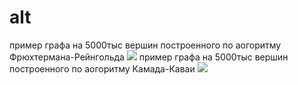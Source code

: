 # alt
пример графа на 5000тыс вершин построенного по аогоритму Фрюхтермана-Рейнгольда
![](image/pr.png)
пример графа на 5000тыс вершин построенного по аогоритму Камада-Каваи
![](image/kamada_kawai3-min.png)

